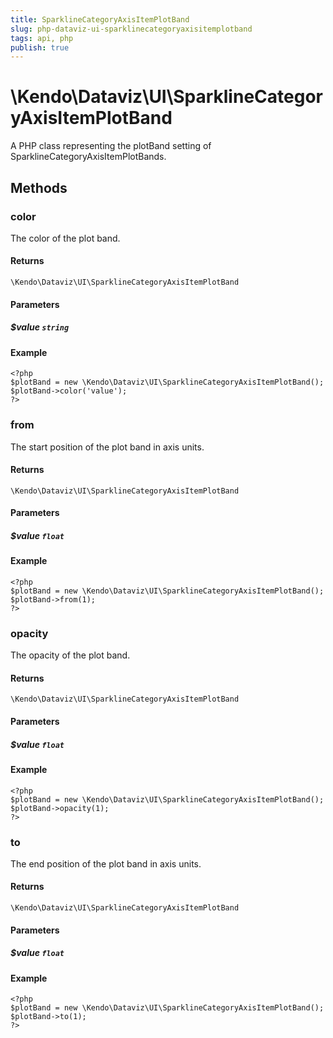 ```yaml
---
title: SparklineCategoryAxisItemPlotBand
slug: php-dataviz-ui-sparklinecategoryaxisitemplotband
tags: api, php
publish: true
---
```


# \Kendo\Dataviz\UI\SparklineCategoryAxisItemPlotBand

A PHP class representing the plotBand setting of SparklineCategoryAxisItemPlotBands.


## Methods

### color
The color of the plot band.

#### Returns
`\Kendo\Dataviz\UI\SparklineCategoryAxisItemPlotBand`

#### Parameters

##### $value `string`



#### Example 
    <?php
    $plotBand = new \Kendo\Dataviz\UI\SparklineCategoryAxisItemPlotBand();
    $plotBand->color('value');
    ?>

### from
The start position of the plot band in axis units.

#### Returns
`\Kendo\Dataviz\UI\SparklineCategoryAxisItemPlotBand`

#### Parameters

##### $value `float`



#### Example 
    <?php
    $plotBand = new \Kendo\Dataviz\UI\SparklineCategoryAxisItemPlotBand();
    $plotBand->from(1);
    ?>

### opacity
The opacity of the plot band.

#### Returns
`\Kendo\Dataviz\UI\SparklineCategoryAxisItemPlotBand`

#### Parameters

##### $value `float`



#### Example 
    <?php
    $plotBand = new \Kendo\Dataviz\UI\SparklineCategoryAxisItemPlotBand();
    $plotBand->opacity(1);
    ?>

### to
The end position of the plot band in axis units.

#### Returns
`\Kendo\Dataviz\UI\SparklineCategoryAxisItemPlotBand`

#### Parameters

##### $value `float`



#### Example 
    <?php
    $plotBand = new \Kendo\Dataviz\UI\SparklineCategoryAxisItemPlotBand();
    $plotBand->to(1);
    ?>

 
